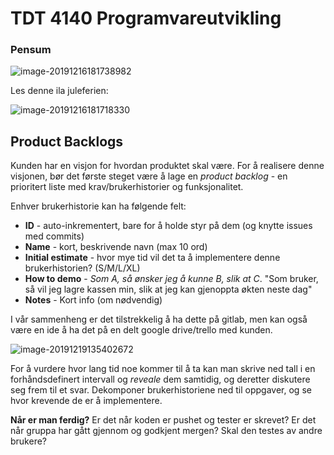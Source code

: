 # TDT 4140 Programvareutvikling



### Pensum

![image-20191216181738982](/home/kristoffer/.config/Typora/typora-user-images/image-20191216181738982.png)

Les denne ila juleferien: 

![image-20191216181718330](/home/kristoffer/.config/Typora/typora-user-images/image-20191216181718330.png)

## Product Backlogs

Kunden har en visjon for hvordan produktet skal være. For å realisere denne visjonen, bør det første steget være å lage en *product backlog* - en prioritert liste med krav/brukerhistorier og funksjonalitet. 

Enhver brukerhistorie kan ha følgende felt: 

- **ID** - auto-inkrementert, bare for å holde styr på dem (og knytte issues med commits)
- **Name** - kort, beskrivende navn (max 10 ord)
- **Initial estimate** - hvor mye tid vil det ta å implementere denne brukerhistorien? (S/M/L/XL)
- **How to demo** - *Som A, så ønsker jeg å kunne B, slik at C*. "Som bruker, så vil jeg lagre kassen min, slik at jeg kan gjenoppta økten neste dag"
- **Notes** - Kort info (om nødvendig)



I vår sammenheng er det tilstrekkelig å ha dette på gitlab, men kan også være en ide å ha det på en delt google drive/trello med kunden. 



![image-20191219135402672](/home/kristoffer/.config/Typora/typora-user-images/image-20191219135402672.png)

For å vurdere hvor lang tid noe kommer til å ta kan man skrive ned tall i en forhåndsdefinert intervall og *reveale* dem samtidig, og deretter diskutere seg frem til et svar. Dekomponer brukerhistoriene ned til oppgaver, og se hvor krevende de er å implementere. 



**Når er man ferdig?** Er det når koden er pushet og tester er skrevet? Er det når gruppa har gått gjennom og godkjent mergen? Skal den testes av andre brukere? 